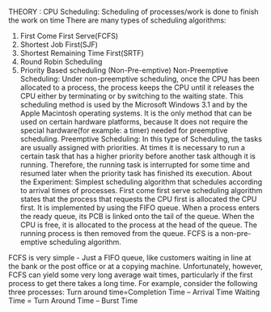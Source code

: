 THEORY :
CPU Scheduling:
Scheduling of processes/work is done to finish the work on time
There are many types of scheduling algorithms:
1. First Come First Serve(FCFS)
2. Shortest Job First(SJF)
3. Shortest Remaining Time First(SRTF)
4. Round Robin Scheduling
5. Priority Based scheduling (Non-Pre-emptive)
Non-Preemptive Scheduling:
Under non-preemptive scheduling, once the CPU has been allocated to a process, the process keeps the CPU until it releases the CPU either by terminating or by switching to the waiting state. This scheduling method is used by the Microsoft Windows 3.1 and by the Apple Macintosh operating systems. It is the only method that can be used on certain hardware platforms, because It does not require the special hardware(for example: a timer) needed for preemptive scheduling.
Preemptive Scheduling:
In this type of Scheduling, the tasks are usually assigned with priorities. At times it is necessary to run a certain task that has a higher priority before another task although it is running. Therefore, the running task is interrupted for some time and resumed later when the priority task has finished its execution.
About the Experiment:
Simplest scheduling algorithm that schedules according to arrival times of processes. First come first serve scheduling algorithm states that the process that requests the CPU first is allocated the CPU first. It is implemented by using the FIFO queue. When a process enters the ready queue, its PCB is linked onto the tail of the queue. When the CPU is free, it is allocated to the process at the head of the queue. The running process is then removed from the queue. FCFS is a non-pre-emptive scheduling algorithm.

FCFS is very simple - Just a FIFO queue, like customers waiting in line at the bank or the post office or at a copying machine. Unfortunately, however, FCFS can yield some very long average wait times, particularly if the first process to get there takes a long time. For example, consider the following three processes:
Turn around time=Completion Time – Arrival Time
Waiting Time = Turn Around Time – Burst Time
